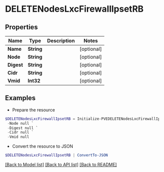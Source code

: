 # DELETENodesLxcFirewallIpsetRB
## Properties

Name | Type | Description | Notes
------------ | ------------- | ------------- | -------------
**Name** | **String** |  | [optional] 
**Node** | **String** |  | [optional] 
**Digest** | **String** |  | [optional] 
**Cidr** | **String** |  | [optional] 
**Vmid** | **Int32** |  | [optional] 

## Examples

- Prepare the resource
```powershell
$DELETENodesLxcFirewallIpsetRB = Initialize-PVEDELETENodesLxcFirewallIpsetRB  -Name null `
 -Node null `
 -Digest null `
 -Cidr null `
 -Vmid null
```

- Convert the resource to JSON
```powershell
$DELETENodesLxcFirewallIpsetRB | ConvertTo-JSON
```

[[Back to Model list]](../README.md#documentation-for-models) [[Back to API list]](../README.md#documentation-for-api-endpoints) [[Back to README]](../README.md)

